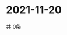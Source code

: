 # 2021-11-20
  共 0条

  <!-- BEGIN -->
  <!-- 最后更新时间Sat Nov 20 2021 15:03:05 GMT+0000 (Coordinated Universal Time) -->
  
  <!-- END -->
  
  